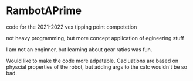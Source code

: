 # RambotAPrime

code for the 2021-2022 vex tipping point competetion

not heavy programming, but more concept application of egineering stuff

I am not an enginner, but learning about gear ratios was fun.

Would like to make the code more adpatable. Cacluations are based on physcial properties of the robot, but adding args to the calc wouldn't be so bad. 
